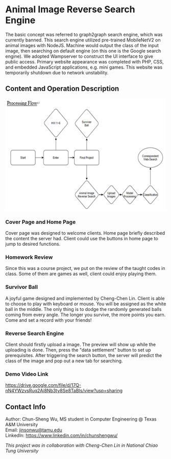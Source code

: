 # Animal Image Reverse Search Engine
 
The basic concept was referred to graph2graph search engine, which was currently banned. This search engine utilized pre-trained MobileNetV2 on animal images with NodeJS. Machine would output the class of the input image, then searching on default engine (on this one is the Google search engine). We adopted Wampserver to construct the UI interface to give public access. Primary website appearance was completed with PHP, CSS, and embedded JavaScript applications, e.g. mini games. This website was temporarily shutdown due to network unstability. 

## Content and Operation Description

<img src="./Processing_chart.PNG" width="600" height="350">

### Cover Page and Home Page
Cover page was designed to welcome clients. Home page briefly described the content the server had. Client could use the buttons in home page to jump to desired functions.

### Homework Review
Since this was a course project, we put on the review of the taught codes in class. Some of them are games as well, client could enjoy playing them.

### Survivor Ball
A joyful game designed and implemented by Cheng-Chen Lin. Client is able to choose to play with keyboard or mouse. You will be assigned as the white ball in the middle. The only thing is to dodge the randomly generated balls coming from every angle. The longer you survive, the more points you earn. Come and set a record with your friends!

### Reverse Search Engine
Client should firstly upload a image. The preview will show up while the uploading is done. Then, press the "data settlement" button to set up prerequisites. After triggering the search button, the server will predict the class of the image and pop out a new tab for searching. 

### Demo Video Link
https://drive.google.com/file/d/17Q-nN4YWzvsRuq2Ai8Nb3ty8Se8TaBIs/view?usp=sharing 

## Contact Info
Author: Chun-Sheng Wu, MS student in Computer Engineering @ Texas A&M University  
Email: jinsonwu@tamu.edu  
LinkedIn: https://www.linkedin.com/in/chunshengwu/

*This project was in collaboration with Cheng-Chen Lin in National Chiao Tung University*
